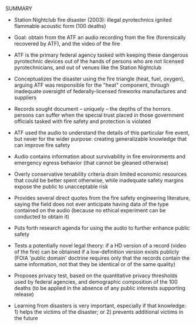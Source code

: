 SUMMARY

- Station Nightclub fire disaster (2003): illegal pyrotechnics ignited flammable acoustic form (100 deaths)

- Goal: obtain from the ATF an audio recording from the fire (forensically recovered by ATF), and the video of the fire

- ATF is the primary federal agency tasked with keeping these dangerous pyrotechnic devices out of the hands of persons who are not licensed pyrotechnicians, and out of venues like the Station Nightclub

- Conceptualizes the disaster using the fire triangle (heat, fuel, oxygen), arguing ATF was responsible for the "heat" component, through inadequate oversight of federally-licensed fireworks manufactures and suppliers

- Records sought document – uniquely – the depths of the horrors persons can suffer when the special trust placed in those government officials tasked with fire safety and protection is violated

- ATF used the audio to understand the details of this particular fire event, but never for the wider purpose: creating generalizable knowledge that can improve fire safety

- Audio contains information about survivability in fire environments and emergency egress behavior (that cannot be gleaned otherwise)

- Overly conservative tenability criteria drain limited economic resources that could be better spent otherwise, while inadequate safety margins expose the public to unacceptable risk

- Provides several direct quotes from the fire safety engineering literature, saying the field does not ever anticipate having data of the type contained on the audio (because no ethical experiment can be conducted to obtain it)

- Puts forth research agenda for using the audio to further enhance public safety

- Tests a potentially novel legal theory: if a HD version of a record (video of the fire) can be obtained if a low-definition version exists publicly (FOIA 'public domain' doctrine requires only that the records contain the same information, not that they be identical or of the same quality)

- Proposes privacy test, based on the quantitative privacy thresholds used by federal agencies, and demographic composition of the 100 deaths (to be applied in the absence of any public interests supporting release)

- Learning from disasters is very important, especially if that knowledge: 1) helps the victims of the disaster; or 2) prevents additional victims in the future
